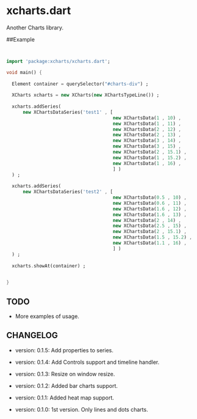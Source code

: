 xcharts.dart
============

Another Charts library.


##Example

```dart


import 'package:xcharts/xcharts.dart';

void main() {
  
  Element container = querySelector("#charts-div") ;
  
  XCharts xcharts = new XCharts(new XChartsTypeLine()) ;
  
  xcharts.addSeries(
      new XChartsDataSeries('test1' , [
                                       new XChartsData(1 , 10) ,
                                       new XChartsData(1 , 11) ,
                                       new XChartsData(2 , 12) ,
                                       new XChartsData(2 , 13) ,
                                       new XChartsData(3 , 14) ,
                                       new XChartsData(3 , 15) ,
                                       new XChartsData(2 , 15.1) ,
                                       new XChartsData(1 , 15.2) ,
                                       new XChartsData(1 , 16) ,
                                       ] )
  ) ;
  
  xcharts.addSeries(
      new XChartsDataSeries('test2' , [
                                       new XChartsData(0.5 , 10) ,
                                       new XChartsData(0.6 , 11) ,
                                       new XChartsData(1.6 , 12) ,
                                       new XChartsData(1.6 , 13) ,
                                       new XChartsData(2 , 14) ,
                                       new XChartsData(2.5 , 15) ,
                                       new XChartsData(2 , 15.1) ,
                                       new XChartsData(1.5 , 15.2) ,
                                       new XChartsData(1.1 , 16) ,
                                       ] )
  ) ;
  
  xcharts.showAt(container) ;
  

}


```

TODO
----

* More examples of usage.


CHANGELOG
---------

  * version: 0.1.5:
  Add properties to series.

  * version: 0.1.4:
  Add Controls support and timeline handler.
  
  * version: 0.1.3:
  Resize on window resize.
  
  * version: 0.1.2:
  Added bar charts support.
  
  * version: 0.1.1:
  Added heat map support.

  * version: 0.1.0:
  1st version. Only lines and dots charts.

  